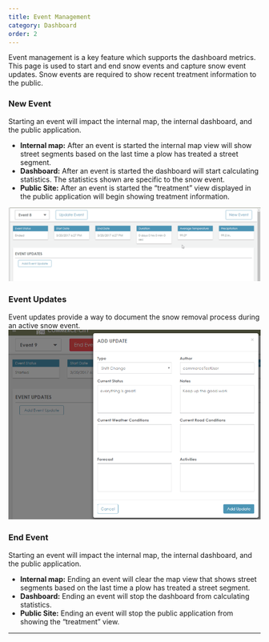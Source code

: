 ```yaml
---
title: Event Management
category: Dashboard
order: 2
---
```



Event management is a key feature which supports the dashboard metrics. This page is used to start and end snow events and capture snow event updates. Snow events are required to show recent treatment information to the public.

### New Event

Starting an event will impact the internal map, the internal dashboard, and the public application.

* **Internal map:** After an event is started the internal map view will show street segments based on the last time a plow has treated a street segment.
* **Dashboard:** After an event is started the dashboard will start calculating statistics. The statistics shown are specific to the snow event.
* **Public Site:** After an event is started the “treatment” view displayed in the public application will begin showing treatment information.

![Event Start](/img/Event_Start.gif)

### Event Updates

Event updates provide a way to document the snow removal process during an active snow event.![Event Updates](/img/eventupdates.png)

### End Event

Starting an event will impact the internal map, the internal dashboard, and the public application.

* **Internal map:** Ending an event will clear the map view that shows street segments based on the last time a plow has treated a street segment.
* **Dashboard:** Ending an event will stop the dashboard from calculating statistics.
* **Public Site:** Ending an event will stop the public application from showing the “treatment” view.

---